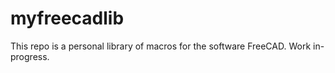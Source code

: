 # myfreecadlib
This repo is a personal library of macros for the software FreeCAD. Work in-progress.

